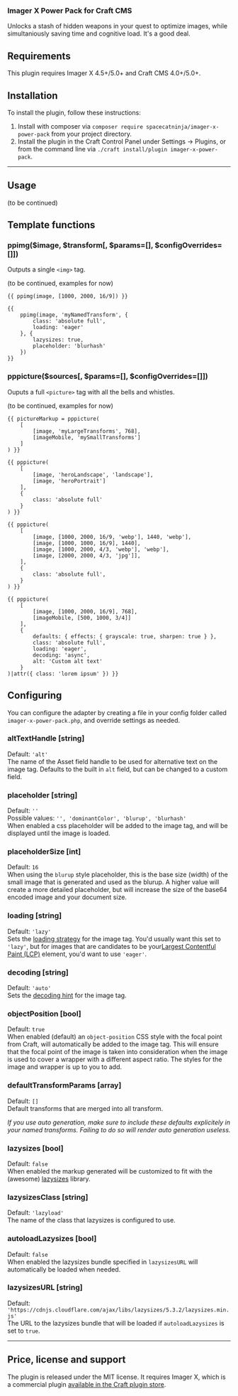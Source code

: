 ### Imager X Power Pack for Craft CMS

Unlocks a stash of hidden weapons in your quest to optimize images, while simultaniously saving time and cognitive load. It's a good deal.    

## Requirements

This plugin requires Imager X 4.5+/5.0+ and Craft CMS 4.0+/5.0+.

## Installation

To install the plugin, follow these instructions:

1. Install with composer via `composer require spacecatninja/imager-x-power-pack` from your project directory.
2. Install the plugin in the Craft Control Panel under Settings → Plugins, or from the command line via `./craft install/plugin imager-x-power-pack`.

---

## Usage

(to be continued)


## Template functions

### ppimg($image, $transform[, $params=[], $configOverrides=[]])
Outputs a single `<img>` tag.

(to be continued, examples for now)

```
{{ ppimg(image, [1000, 2000, 16/9]) }}
```

```
{{ 
    ppimg(image, 'myNamedTransform', {
        class: 'absolute full',
        loading: 'eager'
    }, {
        lazysizes: true,
        placeholder: 'blurhash'
    }) 
}}
```


### pppicture($sources[, $params=[], $configOverrides=[]])
Ouputs a full `<picture>` tag with all the bells and whistles.

(to be continued, examples for now)

```
{{ pictureMarkup = pppicture(
    [
        [image, 'myLargeTransforms', 768],
        [imageMobile, 'mySmallTransforms']
    ]
) }}
```

```
{{ pppicture(
    [
        [image, 'heroLandscape', 'landscape'],
        [image, 'heroPortrait']
    ],
    {
        class: 'absolute full'
    }
) }}
```

```
{{ pppicture(
    [
        [image, [1000, 2000, 16/9, 'webp'], 1440, 'webp'],
        [image, [1000, 1000, 16/9], 1440],
        [image, [1000, 2000, 4/3, 'webp'], 'webp'],
        [image, [2000, 2000, 4/3, 'jpg']],
    ],
    {
        class: 'absolute full',
    }
) }}
```

```
{{ pppicture(
    [
        [image, [1000, 2000, 16/9], 768],
        [imageMobile, [500, 1000, 3/4]]
    ],
    {
        defaults: { effects: { grayscale: true, sharpen: true } },
        class: 'absolute full',
        loading: 'eager',
        decoding: 'async',
        alt: 'Custom alt text'
    }
)|attr({ class: 'lorem ipsum' }) }}
```

## Configuring

You can configure the adapter by creating a file in your config folder called
`imager-x-power-pack.php`, and override settings as needed.

### altTextHandle [string]
Default: `'alt'`  
The name of the Asset field handle to be used for alternative text on the image tag. 
Defaults to the built in `alt` field, but can be changed to a custom field.

### placeholder [string]
Default: `''`  
Possible values: `'', 'dominantColor', 'blurup', 'blurhash'`   
When enabled a css placeholder will be added to the image tag, and will be displayed until the
image is loaded.

### placeholderSize [int]
Default: `16`  
When using the `blurup` style placeholder, this is the base size (width) of the small image
that is generated and used as the blurup. A higher value will create a more detailed placeholder,
but will increase the size of the base64 encoded image and your document size.

### loading [string]
Default: `'lazy'`  
Sets the [loading strategy](https://developer.mozilla.org/en-US/docs/Web/HTML/Element/img#loading) for the image tag.
You'd usually want this set to `'lazy'`, but for images that are candidates to be your[Largest Contentful Paint (LCP)](https://web.dev/articles/lcp)
element, you'd want to use `'eager'`.

### decoding [string]
Default: `'auto'`  
Sets the [decoding hint](https://developer.mozilla.org/en-US/docs/Web/HTML/Element/img#decoding) for the image tag.

### objectPosition [bool]
Default: `true`  
When enabled (default) an `object-position` CSS style with the focal point from Craft, will automatically be added to the 
image tag. This will ensure that the focal point of the image is taken into consideration when the image is used to cover 
a wrapper with a different aspect ratio. The styles for the image and wrapper is up to you to add.

### defaultTransformParams [array]
Default: `[]`  
Default transforms that are merged into all transform.

_If you use auto generation, make sure to include these defaults explicitely in your named transforms. Failing to do so will 
render auto generation useless._

### lazysizes [bool]
Default: `false`  
When enabled the markup generated will be customized to fit with the (awesome) [lazysizes](https://github.com/aFarkas/lazysizes)
library.

### lazysizesClass [string]
Default: `'lazyload'`  
The name of the class that lazysizes is configured to use.

### autoloadLazysizes [bool]
Default: `false`  
When enabled the lazysizes bundle specified in `lazysizesURL` will automatically be loaded when needed. 

### lazysizesURL [string]
Default: `'https://cdnjs.cloudflare.com/ajax/libs/lazysizes/5.3.2/lazysizes.min.js'`  
The URL to the lazysizes bundle that will be loaded if `autoloadLazysizes` is set to `true`.


---

Price, license and support
---
The plugin is released under the MIT license. It requires Imager X, which is a commercial plugin [available in the Craft plugin store](https://plugins.craftcms.com/imager-x). 
